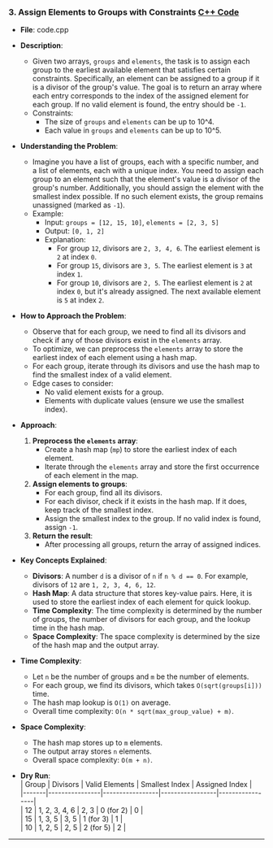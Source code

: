 ### 3. **Assign Elements to Groups with Constraints** [C++ Code](./code.cpp)  

- **File**: code.cpp 
- **Description**:  
  - Given two arrays, `groups` and `elements`, the task is to assign each group to the earliest available element that satisfies certain constraints. Specifically, an element can be assigned to a group if it is a divisor of the group's value. The goal is to return an array where each entry corresponds to the index of the assigned element for each group. If no valid element is found, the entry should be `-1`.  
  - Constraints:  
    - The size of `groups` and `elements` can be up to 10^4.  
    - Each value in `groups` and `elements` can be up to 10^5.  

- **Understanding the Problem**:  
  - Imagine you have a list of groups, each with a specific number, and a list of elements, each with a unique index. You need to assign each group to an element such that the element's value is a divisor of the group's number. Additionally, you should assign the element with the smallest index possible. If no such element exists, the group remains unassigned (marked as `-1`).  
  - Example:  
    - Input: `groups = [12, 15, 10]`, `elements = [2, 3, 5]`  
    - Output: `[0, 1, 2]`  
    - Explanation:  
      - For group `12`, divisors are `2, 3, 4, 6`. The earliest element is `2` at index `0`.  
      - For group `15`, divisors are `3, 5`. The earliest element is `3` at index `1`.  
      - For group `10`, divisors are `2, 5`. The earliest element is `2` at index `0`, but it's already assigned. The next available element is `5` at index `2`.  

- **How to Approach the Problem**:  
  - Observe that for each group, we need to find all its divisors and check if any of those divisors exist in the `elements` array.  
  - To optimize, we can preprocess the `elements` array to store the earliest index of each element using a hash map.  
  - For each group, iterate through its divisors and use the hash map to find the smallest index of a valid element.  
  - Edge cases to consider:  
    - No valid element exists for a group.  
    - Elements with duplicate values (ensure we use the smallest index).  

- **Approach**:  
  1. **Preprocess the `elements` array**:  
     - Create a hash map (`mp`) to store the earliest index of each element.  
     - Iterate through the `elements` array and store the first occurrence of each element in the map.  
  2. **Assign elements to groups**:  
     - For each group, find all its divisors.  
     - For each divisor, check if it exists in the hash map. If it does, keep track of the smallest index.  
     - Assign the smallest index to the group. If no valid index is found, assign `-1`.  
  3. **Return the result**:  
     - After processing all groups, return the array of assigned indices.  

- **Key Concepts Explained**:  
  - **Divisors**: A number `d` is a divisor of `n` if `n % d == 0`. For example, divisors of `12` are `1, 2, 3, 4, 6, 12`.  
  - **Hash Map**: A data structure that stores key-value pairs. Here, it is used to store the earliest index of each element for quick lookup.  
  - **Time Complexity**: The time complexity is determined by the number of groups, the number of divisors for each group, and the lookup time in the hash map.  
  - **Space Complexity**: The space complexity is determined by the size of the hash map and the output array.  

- **Time Complexity**:  
  - Let `n` be the number of groups and `m` be the number of elements.  
  - For each group, we find its divisors, which takes `O(sqrt(groups[i]))` time.  
  - The hash map lookup is `O(1)` on average.  
  - Overall time complexity: `O(n * sqrt(max_group_value) + m)`.  

- **Space Complexity**:  
  - The hash map stores up to `m` elements.  
  - The output array stores `n` elements.  
  - Overall space complexity: `O(m + n)`.  

- **Dry Run**:  
  | Group | Divisors       | Valid Elements | Smallest Index | Assigned Index |  
  |-------|----------------|-----------------|-----------------|-----------------|  
  | 12    | 1, 2, 3, 4, 6  | 2, 3            | 0 (for 2)       | 0               |  
  | 15    | 1, 3, 5        | 3, 5            | 1 (for 3)       | 1               |  
  | 10    | 1, 2, 5        | 2, 5            | 2 (for 5)       | 2               |  

---
